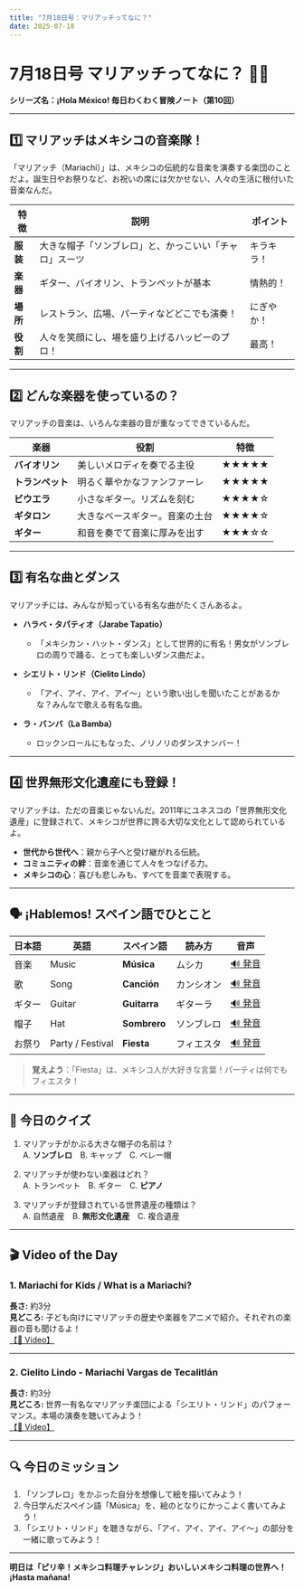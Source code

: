 ```yaml
---
title: "7月18日号：マリアッチってなに？"
date: 2025-07-18
---
```


# 7月18日号 マリアッチってなに？ 🎺🎻
**シリーズ名：¡Hola México! 毎日わくわく冒険ノート（第10回）**

---

## 1️⃣ マリアッチはメキシコの音楽隊！

「マリアッチ（Mariachi）」は、メキシコの伝統的な音楽を演奏する楽団のことだよ。誕生日やお祭りなど、お祝いの席には欠かせない、人々の生活に根付いた音楽なんだ。

| 特徴 | 説明 | ポイント |
|------|--------------------------------------------------|----------|
| **服装** | 大きな帽子「ソンブレロ」と、かっこいい「チャロ」スーツ | キラキラ！ |
| **楽器** | ギター、バイオリン、トランペットが基本 | 情熱的！ |
| **場所** | レストラン、広場、パーティなどどこでも演奏！ | にぎやか！ |
| **役割** | 人々を笑顔にし、場を盛り上げるハッピーのプロ！ | 最高！ |

---

## 2️⃣ どんな楽器を使っているの？

マリアッチの音楽は、いろんな楽器の音が重なってできているんだ。

| 楽器 | 役割 | 特徴 |
|------|------|------|
| **バイオリン** | 美しいメロディを奏でる主役 | ★★★★★ |
| **トランペット** | 明るく華やかなファンファーレ | ★★★★★ |
| **ビウエラ** | 小さなギター。リズムを刻む | ★★★★☆ |
| **ギタロン** | 大きなベースギター。音楽の土台 | ★★★★☆ |
| **ギター** | 和音を奏でて音楽に厚みを出す | ★★★☆☆ |

---

## 3️⃣ 有名な曲とダンス

マリアッチには、みんなが知っている有名な曲がたくさんあるよ。

- **ハラベ・タパティオ（Jarabe Tapatío）**
  - 「メキシカン・ハット・ダンス」として世界的に有名！男女がソンブレロの周りで踊る、とっても楽しいダンス曲だよ。

- **シエリト・リンド（Cielito Lindo）**
  - 「アイ、アイ、アイ、アイ〜」という歌い出しを聞いたことがあるかな？みんなで歌える有名な曲。

- **ラ・バンバ（La Bamba）**
  - ロックンロールにもなった、ノリノリのダンスナンバー！

---

## 4️⃣ 世界無形文化遺産にも登録！

マリアッチは、ただの音楽じゃないんだ。2011年にユネスコの「世界無形文化遺産」に登録されて、メキシコが世界に誇る大切な文化として認められているよ。

- **世代から世代へ**：親から子へと受け継がれる伝統。
- **コミュニティの絆**：音楽を通じて人々をつなげる力。
- **メキシコの心**：喜びも悲しみも、すべてを音楽で表現する。

---

## 🗣️ ¡Hablemos! スペイン語でひとこと

| 日本語 | 英語 | スペイン語 | 読み方 | 音声 |
|--------|------|------------|--------|------|
| 音楽 | Music | **Música** | ムシカ | [🔊 発音](https://www.spanishdict.com/pronunciation/m%C3%BAsica) |
| 歌 | Song | **Canción** | カンシオン | [🔊 発音](https://www.spanishdict.com/pronunciation/canci%C3%B3n) |
| ギター | Guitar | **Guitarra** | ギターラ | [🔊 発音](https://www.spanishdict.com/pronunciation/guitarra) |
| 帽子 | Hat | **Sombrero** | ソンブレロ | [🔊 発音](https://www.spanishdict.com/pronunciation/sombrero) |
| お祭り | Party / Festival | **Fiesta** | フィエスタ | [🔊 発音](https://www.spanishdict.com/pronunciation/fiesta) |

> **覚えよう**：「Fiesta」は、メキシコ人が大好きな言葉！パーティは何でもフィエスタ！

---

## 🎲 今日のクイズ

1. マリアッチがかぶる大きな帽子の名前は？  
   A. **ソンブレロ**　B. キャップ　C. ベレー帽

2. マリアッチが使わない楽器はどれ？  
   A. トランペット　B. ギター　C. **ピアノ**

3. マリアッチが登録されている世界遺産の種類は？  
   A. 自然遺産　B. **無形文化遺産**　C. 複合遺産

---

## 🎬 Video of the Day

### 1. **Mariachi for Kids / What is a Mariachi?**
**長さ:** 約3分  
**見どころ:** 子ども向けにマリアッチの歴史や楽器をアニメで紹介。それぞれの楽器の音も聞けるよ！  
[【🔗 Video】](https://www.youtube.com/watch?v=rVWF5w9eYhY)

---

### 2. **Cielito Lindo - Mariachi Vargas de Tecalitlán**
**長さ:** 約3分  
**見どころ:** 世界一有名なマリアッチ楽団による「シエリト・リンド」のパフォーマンス。本場の演奏を聴いてみよう！  
[【🔗 Video】](https://www.youtube.com/watch?v=K3k53n1AYLg)

---

## 🔍 今日のミッション

1. 「ソンブレロ」をかぶった自分を想像して絵を描いてみよう！
2. 今日学んだスペイン語「Música」を、絵のとなりにかっこよく書いてみよう！
3. 「シエリト・リンド」を聴きながら、「アイ、アイ、アイ、アイ〜」の部分を一緒に歌ってみよう！

---

**明日は「ピリ辛！メキシコ料理チャレンジ」おいしいメキシコ料理の世界へ！ ¡Hasta mañana!**
